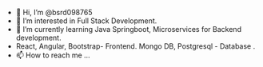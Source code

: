 - 👋 Hi, I’m @bsrd098765
- 👀 I’m interested in Full Stack Development.
- 🌱 I’m currently learning Java Springboot, Microservices for Backend development.
-  React, Angular, Bootstrap- Frontend. Mongo DB, Postgresql - Database .
- 📫 How to reach me ...

<!---
bsrd098765/bsrd098765 is a ✨ special ✨ repository because its `README.md` (this file) appears on your GitHub profile.
You can click the Preview link to take a look at your changes.
--->

